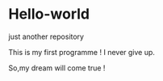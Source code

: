 # Hello-world
just another repository


This is my first programme ! I never give up.

So,my dream will come true !

